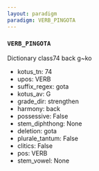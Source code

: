 ```yaml
---
layout: paradigm
paradigm: VERB_PINGOTA
---
```

### ` VERB_PINGOTA `

Dictionary class74 back g~ko
* kotus_tn: 74
* upos: VERB
* suffix_regex: gota
* kotus_av: G
* grade_dir: strengthen
* harmony: back
* possessive: False
* stem_diphthong: None
* deletion: gota
* plurale_tantum: False
* clitics: False
* pos: VERB
* stem_vowel: None
